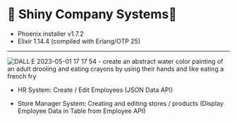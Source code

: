 # 🍞 Shiny Company Systems🍞 
* Phoenix installer v1.7.2
* Elixir 1.14.4 (compiled with Erlang/OTP 25)
---------------------------------
![DALL·E 2023-05-01 17 17 54 - create an abstract water color painting of an adult drooling and eating crayons by using their hands and like eating a french fry ](https://user-images.githubusercontent.com/116330722/235554147-cc632887-fac3-481f-87d7-a123b362ad06.png)

* HR System: Create / Edit Employees (JSON Data API)


* Store Manager System: Creating and editing stores / products (Display Employee Data in Table from Employee API)
